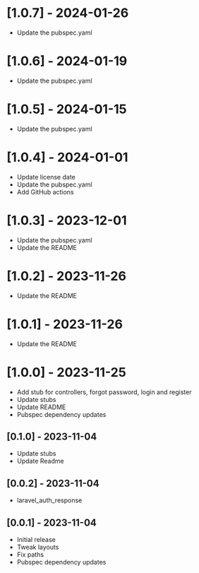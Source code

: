 # [1.0.7] - 2024-01-26

* Update the pubspec.yaml

# [1.0.6] - 2024-01-19

* Update the pubspec.yaml

# [1.0.5] - 2024-01-15

* Update the pubspec.yaml

# [1.0.4] - 2024-01-01

* Update license date
* Update the pubspec.yaml
* Add GitHub actions

# [1.0.3] - 2023-12-01

* Update the pubspec.yaml
* Update the README

# [1.0.2] - 2023-11-26

* Update the README

# [1.0.1] - 2023-11-26

* Update the README

# [1.0.0] - 2023-11-25

* Add stub for controllers, forgot password, login and register
* Update stubs
* Update README
* Pubspec dependency updates

## [0.1.0] - 2023-11-04

* Update stubs
* Update Readme

## [0.0.2] - 2023-11-04

* laravel_auth_response

## [0.0.1] - 2023-11-04

* Initial release
* Tweak layouts
* Fix paths
* Pubspec dependency updates